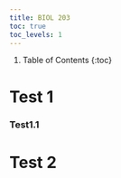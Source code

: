 ```yaml
---
title: BIOL 203
toc: true
toc_levels: 1
---
```


1. Table of Contents
{:toc}


# Test 1
### Test1.1

# Test 2
